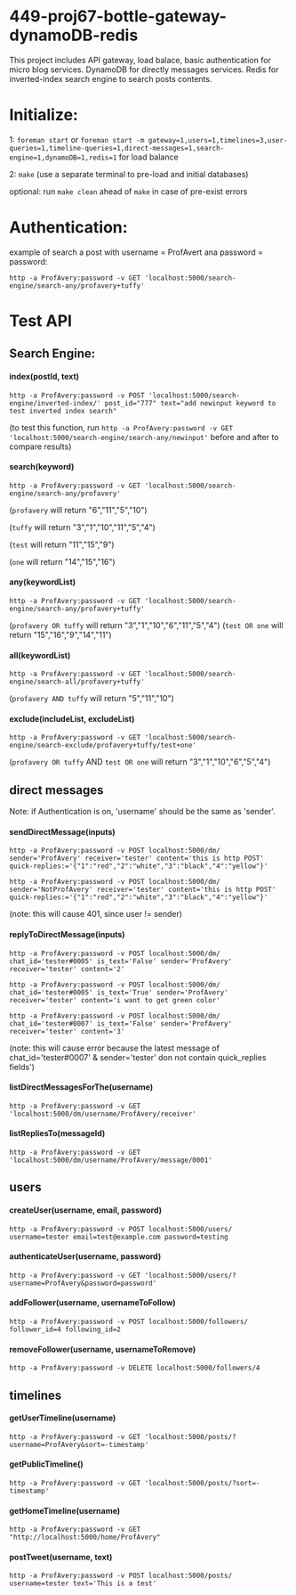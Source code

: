 # 449-proj67-bottle-gateway-dynamoDB-redis

This project includes API gateway, load balace, basic authentication for micro blog services. DynamoDB for directly messages services. Redis for inverted-index search engine to search posts contents.

# Initialize:

1: `foreman start` or `foreman start -m gateway=1,users=1,timelines=3,user-queries=1,timeline-queries=1,direct-messages=1,search-engine=1,dynamoDB=1,redis=1` for load balance

2: `make` (use a separate terminal to pre-load and initial databases)

optional: run `make clean` ahead of `make` in case of pre-exist errors

# Authentication:

example of search a post with username = ProfAvert ana password = password:

`http -a ProfAvery:password -v GET 'localhost:5000/search-engine/search-any/profavery+tuffy'`

# Test API

## Search Engine:

#### index(postId, text)

`http -a ProfAvery:password -v POST 'localhost:5000/search-engine/inverted-index/' post_id="777" text="add newinput keyword to test inverted index search"`

(to test this function, run `http -a ProfAvery:password -v GET 'localhost:5000/search-engine/search-any/newinput'` before and after to compare results)

#### search(keyword)

`http -a ProfAvery:password -v GET 'localhost:5000/search-engine/search-any/profavery'`

(`profavery` will return "6","11","5","10")

(`tuffy` will return "3","1","10","11","5","4")

(`test` will return "11","15","9")

(`one` will return "14","15","16")

#### any(keywordList)

`http -a ProfAvery:password -v GET 'localhost:5000/search-engine/search-any/profavery+tuffy'`

(`profavery OR tuffy` will return "3","1","10","6","11","5","4")
(`test OR one` will return "15","16","9","14","11")

#### all(keywordList)

`http -a ProfAvery:password -v GET 'localhost:5000/search-engine/search-all/profavery+tuffy'`

(`profavery AND tuffy` will return "5","11","10")

#### exclude(includeList, excludeList)

`http -a ProfAvery:password -v GET 'localhost:5000/search-engine/search-exclude/profavery+tuffy/test+one'`

(`profavery OR tuffy` AND `test OR one` will return "3","1","10","6","5","4")

## direct messages

Note: if Authentication is on, 'username' should be the same as 'sender'.

#### sendDirectMessage(inputs)

`http -a ProfAvery:password -v POST localhost:5000/dm/ sender='ProfAvery' receiver='tester' content='this is http POST' quick-replies:='{"1":"red","2":"white","3":"black","4":"yellow"}'`

`http -a ProfAvery:password -v POST localhost:5000/dm/ sender='NotProfAvery' receiver='tester' content='this is http POST' quick-replies:='{"1":"red","2":"white","3":"black","4":"yellow"}'`

(note: this will cause 401, since user != sender)

#### replyToDirectMessage(inputs)

`http -a ProfAvery:password -v POST localhost:5000/dm/ chat_id='tester#0005' is_text='False' sender='ProfAvery' receiver='tester' content='2'`

`http -a ProfAvery:password -v POST localhost:5000/dm/ chat_id='tester#0005' is_text='True' sender='ProfAvery' receiver='tester' content='i want to get green color'`

`http -a ProfAvery:password -v POST localhost:5000/dm/ chat_id='tester#0007' is_text='False' sender='ProfAvery' receiver='tester' content='3'`

(note: this will cause error because the latest message of chat_id='tester#0007' & sender='tester' don not contain quick_replies fields')

#### listDirectMessagesForThe(username)

`http -a ProfAvery:password -v GET 'localhost:5000/dm/username/ProfAvery/receiver'`

#### listRepliesTo(messageId)

`http -a ProfAvery:password -v GET 'localhost:5000/dm/username/ProfAvery/message/0001'`

## users

#### createUser(username, email, password)

`http -a ProfAvery:password -v POST localhost:5000/users/ username=tester email=test@example.com password=testing`

#### authenticateUser(username, password)

`http -a ProfAvery:password -v GET 'localhost:5000/users/?username=ProfAvery&password=password'`

#### addFollower(username, usernameToFollow)

`http -a ProfAvery:password -v POST localhost:5000/followers/ follower_id=4 following_id=2`

#### removeFollower(username, usernameToRemove)

`http -a ProfAvery:password -v DELETE localhost:5000/followers/4`

## timelines

#### getUserTimeline(username)

`http -a ProfAvery:password -v GET 'localhost:5000/posts/?username=ProfAvery&sort=-timestamp'`

#### getPublicTimeline()

`http -a ProfAvery:password -v GET 'localhost:5000/posts/?sort=-timestamp'`

#### getHomeTimeline(username)

`http -a ProfAvery:password -v GET "http://localhost:5000/home/ProfAvery"`

#### postTweet(username, text)

`http -a ProfAvery:password -v POST localhost:5000/posts/ username=tester text='This is a test'`
